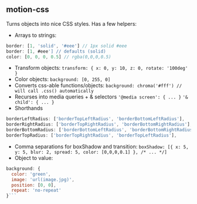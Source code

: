 ## motion-css

Turns objects into nice CSS styles. Has a few helpers:

- Arrays to strings:
```js
border: [1, 'solid', '#eee'] // 1px solid #eee
border: [1, #eee'] // defaults (solid)
color: [0, 0, 0, 0.5] // rgba(0,0,0,0.5)
```
- Transform objects:
  `transform: { x: 0, y: 10, z: 0, rotate: '100deg' }`
- Color objects:
  `background: [0, 255, 0]`
- Converts css-able functions/objects:
  `background: chroma('#fff') // will call .css() automatically`
- Recurses into media queries + & selectors
  `'@media screen': { ... }`
  `'& child': { ... }`
- Shorthands
```js
borderLeftRadius: ['borderTopLeftRadius', 'borderBottomLeftRadius'],
borderRightRadius: ['borderTopRightRadius', 'borderBottomRightRadius'],
borderBottomRadius: ['borderBottomLeftRadius', 'borderBottomRightRadius'],
borderTopRadius: ['borderTopRightRadius', 'borderTopLeftRadius'],
```
- Comma separations for boxShadow and transition:
  `boxShadow: [{ x: 5, y: 5, blur: 2, spread: 5, color: [0,0,0,0.1] }, /* ... */]`
- Object to value:
```js
background: {
  color: 'green',
  image: 'url(image.jpg)',
  position: [0, 0],
  repeat: 'no-repeat'
}```
